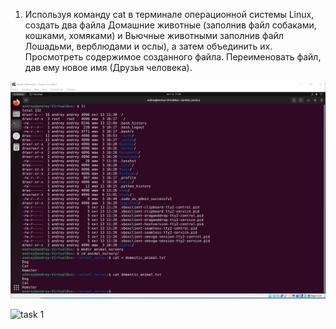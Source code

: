 1. Используя команду cat в терминале операционной системы Linux, создать
два файла Домашние животные (заполнив файл собаками, кошками,
хомяками) и Вьючные животными заполнив файл Лошадьми, верблюдами и
ослы), а затем объединить их. Просмотреть содержимое созданного файла.
Переименовать файл, дав ему новое имя (Друзья человека).

![task 1](https://github.com/tanzor87/Final_by_specialization/blob/a3b3c189025552a546bcb73e20352b06009bf67d/Linux_Picture/image_01.jpg)

<image src="https://github.com/tanzor87/Final_by_specialization/blob/a3b3c189025552a546bcb73e20352b06009bf67d/Linux_Picture/image_01.jpg" alt="task 1">


